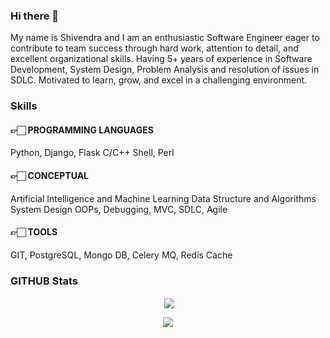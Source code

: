 ### Hi there 👋

My name is Shivendra and I am an enthusiastic Software Engineer eager to contribute to team success through hard work, attention to detail, and excellent organizational skills. Having 5+ years of experience in Software Development, System Design, Problem Analysis and resolution of issues in SDLC. Motivated to learn, grow, and excel in a challenging environment.

### Skills

#### 👉🏻 PROGRAMMING LANGUAGES
Python, Django, Flask
C/C++
Shell, Perl

#### 👉🏻 CONCEPTUAL
Artificial Intelligence and Machine Learning
Data Structure and Algorithms
System Design
OOPs, Debugging, MVC, SDLC, Agile

#### 👉🏻 TOOLS
GIT, PostgreSQL, Mongo DB, Celery MQ, Redis Cache

### GITHUB Stats

<p align ="center">&nbsp;<img align="center" src="https://github-readme-stats.vercel.app/api?username=kushshiv&show_icons=true&count_private=true&theme=react" />

<p align="center"><img align="center" src="http://github-readme-streak-stats.herokuapp.com?user=kushshiv&theme=react" />  
